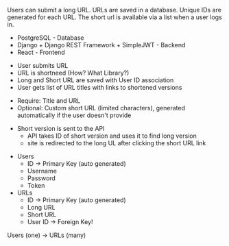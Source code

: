 <!-- CrudCo Url Shortner -->

<!-- REQUIREMENTS -->

Users can submit a long URL.
URLs are saved in a database.
Unique IDs are generated for each URL.
The short url is available via a list when a user logs in.

<!-- Tech Stacks -->

- PostgreSQL - Database
- Django + Django REST Framework + SimpleJWT - Backend
- React - Frontend

<!-- Workflow -->
<!-- Frontend -->
- User submits URL
- URL is shortneed (How?  What Library?)
- Long and Short URL are saved with User ID association
- User gets list of URL titles with links to shortened versions

<!-- UI -->
- Require: Title and URL
- Optional: Custom short URL (limited characters), generated automatically if the user doesn't provide

<!-- Backend -->
- Short version is sent to the API
    - API takes ID of short version and uses it to find long version
    - site is redirected to the long UL after clicking the short URL link

<!-- Data Models -->

<!-- Tables Needed -->

- Users
    - ID -> Primary Key (auto generated)
    - Username
    - Password
    - Token
- URLs
    - ID -> Primary Key (auto generated)
    - Long URL
    - Short URL
    - User ID -> Foreign Key!

<!-- Relationship -->

Users (one) -> URLs (many)